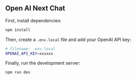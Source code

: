 ## Open AI Next Chat

First, install dependencies:

```bash
npm install
```

Then, create a `.env.local` file and add your OpenAI API key:

```bash
# filename: .env.local
OPENAI_API_KEY=xxxxxx
```

Finally, run the development server:

```bash
npm run dev
```
